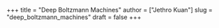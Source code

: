 +++
title = "Deep Boltzmann Machines"
author = ["Jethro Kuan"]
slug = "deep_boltzmann_machines"
draft = false
+++
